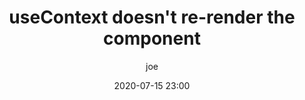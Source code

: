 ---
title: "useContext doesn't re-render the component"
layout: post
date: 2020-07-15 23:00
lang: English
ref: useContext
image: /assets/images/reacthooks.png
headerImage: true
tag:
- react
- javascript
- typescript
star: false
category: blog
author: joe
description: useContext doesn't re-render the component"
---